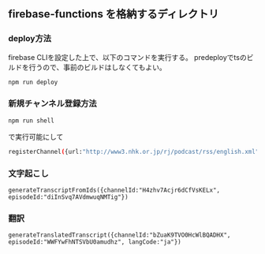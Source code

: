## firebase-functions を格納するディレクトリ

### deploy方法

firebase CLIを設定した上で、以下のコマンドを実行する。
predeployでtsのビルドを行うので、事前のビルドはしなくてもよい。

```bash
npm run deploy
```

### 新規チャンネル登録方法

```bash
npm run shell
```
で実行可能にして
```bash
registerChannel({url:"http://www3.nhk.or.jp/rj/podcast/rss/english.xml"})
```

### 文字起こし

`generateTranscriptFromIds({channelId:"H4zhv7Acjr6dCfVsKELx", episodeId:"diInSvq7AVdmwuqNMTig"})`

### 翻訳

`generateTranslatedTranscript({channelId:"bZuaK9TVO0HcWlBQADHX", episodeId:"WWFYwFhNTSVbU0amudhz", langCode:"ja"})`
